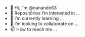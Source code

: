 - 👋 Hi, I’m @nanando63
- 👀 Repositórios I’m interested in ...
- 🌱 I’m currently learning ...
- 💞️ I’m looking to collaborate on ...
- 📫 How to reach me ...

<!---
nanando63/nanando63 is a ✨ special ✨ repository because its `README.md` (this file) appears on your GitHub profile.
You can click the Preview link to take a look at your changes.
--->
